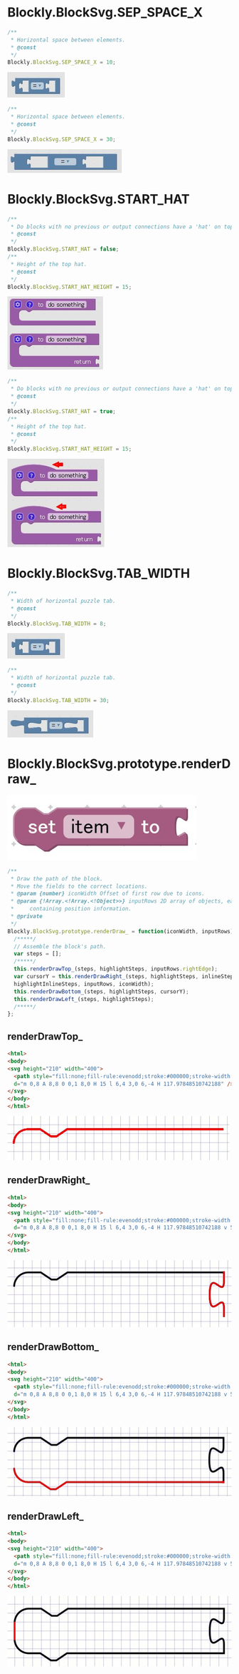 # Blockly.BlockSvg.SEP_SPACE_X
```javascript
/**
 * Horizontal space between elements.
 * @const
 */
Blockly.BlockSvg.SEP_SPACE_X = 10;
```
![SEP_SPACE_X 10](./images/TAB_WIDTH_8.jpg)
```javascript
/**
 * Horizontal space between elements.
 * @const
 */
Blockly.BlockSvg.SEP_SPACE_X = 30;
```
![SEP_SPACE_X 10](./images/SEP_SPACE_X_30.jpg)

# Blockly.BlockSvg.START_HAT
```javascript
/**
 * Do blocks with no previous or output connections have a 'hat' on top?
 * @const
 */
Blockly.BlockSvg.START_HAT = false;
/**
 * Height of the top hat.
 * @const
 */
Blockly.BlockSvg.START_HAT_HEIGHT = 15;
```
![START_HAT False](./images/START_HAT_false.jpg)


```javascript
/**
 * Do blocks with no previous or output connections have a 'hat' on top?
 * @const
 */
Blockly.BlockSvg.START_HAT = true;
/**
 * Height of the top hat.
 * @const
 */
Blockly.BlockSvg.START_HAT_HEIGHT = 15;
```
![START_HAT True](./images/START_HAT_true.jpg)
# Blockly.BlockSvg.TAB_WIDTH
```javascript
/**
 * Width of horizontal puzzle tab.
 * @const
 */
Blockly.BlockSvg.TAB_WIDTH = 8;
```
![TAB_WIDTH 8](./images/TAB_WIDTH_8.jpg)
```javascript
/**
 * Width of horizontal puzzle tab.
 * @const
 */
Blockly.BlockSvg.TAB_WIDTH = 30;
```
![TAB_WIDTH 30](./images/TAB_WIDTH_30.jpg)

# Blockly.BlockSvg.prototype.renderDraw_
![TAB_WIDTH 30](./images/setItemto000.jpg)
```javascript
/**
 * Draw the path of the block.
 * Move the fields to the correct locations.
 * @param {number} iconWidth Offset of first row due to icons.
 * @param {!Array.<!Array.<!Object>>} inputRows 2D array of objects, each
 *     containing position information.
 * @private
 */
Blockly.BlockSvg.prototype.renderDraw_ = function(iconWidth, inputRows) {
  /*****/
  // Assemble the block's path.
  var steps = [];
  /*****/
  this.renderDrawTop_(steps, highlightSteps, inputRows.rightEdge);
  var cursorY = this.renderDrawRight_(steps, highlightSteps, inlineSteps,
  highlightInlineSteps, inputRows, iconWidth);
  this.renderDrawBottom_(steps, highlightSteps, cursorY);
  this.renderDrawLeft_(steps, highlightSteps);
  /*****/
};
```


## renderDrawTop_
```html
<html>
<body>
<svg height="210" width="400">
  <path style="fill:none;fill-rule:evenodd;stroke:#000000;stroke-width:1px;stroke-linecap:butt;stroke-linejoin:miter;stroke-opacity:1"
  d="m 0,8 A 8,8 0 0,1 8,0 H 15 l 6,4 3,0 6,-4 H 117.97848510742188" />
</svg>
</body>
</html>
```
![TAB_WIDTH 30](./images/renderDrawTop_001.jpg)

## renderDrawRight_
```html
<html>
<body>
<svg height="210" width="400">
  <path style="fill:none;fill-rule:evenodd;stroke:#000000;stroke-width:1px;stroke-linecap:butt;stroke-linejoin:miter;stroke-opacity:1"
  d="m 0,8 A 8,8 0 0,1 8,0 H 15 l 6,4 3,0 6,-4 H 117.97848510742188 v 5 c 0,10 -8,-8 -8,7.5 s 8,-2.5 8,7.5 v 5" />
</svg>
</body>
</html>
```

![TAB_WIDTH 30](./images/renderDrawRight_000.jpg)

## renderDrawBottom_
```html
<html>
<body>
<svg height="210" width="400">
  <path style="fill:none;fill-rule:evenodd;stroke:#000000;stroke-width:1px;stroke-linecap:butt;stroke-linejoin:miter;stroke-opacity:1"
  d="m 0,8 A 8,8 0 0,1 8,0 H 15 l 6,4 3,0 6,-4 H 117.97848510742188 v 5 c 0,10 -8,-8 -8,7.5 s 8,-2.5 8,7.5 v 5 H 29.5 l -6,4 -3,0 -6,-4 H 8 a 8,8 0 0,1 -8,-8" />
</svg>
</body>
</html>
```
![TAB_WIDTH 30](./images/renderDrawBottom_000.jpg)

## renderDrawLeft_
```html
<html>
<body>
<svg height="210" width="400">
  <path style="fill:none;fill-rule:evenodd;stroke:#000000;stroke-width:1px;stroke-linecap:butt;stroke-linejoin:miter;stroke-opacity:1"
  d="m 0,8 A 8,8 0 0,1 8,0 H 15 l 6,4 3,0 6,-4 H 117.97848510742188 v 5 c 0,10 -8,-8 -8,7.5 s 8,-2.5 8,7.5 v 5 H 29.5 l -6,4 -3,0 -6,-4 H 8 a 8,8 0 0,1 -8,-8 z" />
</svg>
</body>
</html>
```
![TAB_WIDTH 30](./images/renderDrawLeft_000.jpg)
